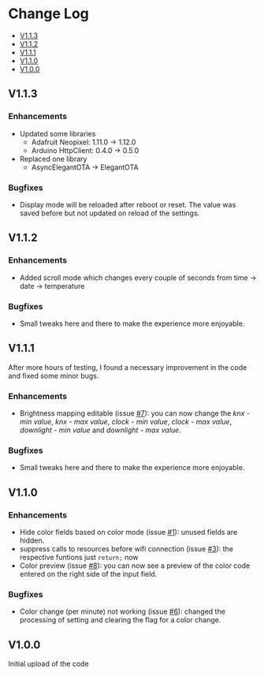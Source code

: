 # Change Log

* [V1.1.3](#v113)
* [V1.1.2](#v112)
* [V1.1.1](#v111)
* [V1.1.0](#v110)
* [V1.0.0](#v100)

## V1.1.3

### Enhancements<!-- omit from toc -->

* Updated some libraries
  * Adafruit Neopixel: 1.11.0 -> 1.12.0
  * Arduino HttpClient: 0.4.0 -> 0.5.0
* Replaced one library
  * AsyncElegantOTA -> ElegantOTA

### Bugfixes<!-- omit from toc -->

* Display mode will be reloaded after reboot or reset. The value was saved before but not updated on reload of the settings.

## V1.1.2

### Enhancements<!-- omit from toc -->

* Added scroll mode which changes every couple of seconds from time -> date -> temperature

### Bugfixes<!-- omit from toc -->

* Small tweaks here and there to make the experience more enjoyable.

## V1.1.1

After more hours of testing, I found a necessary improvement in the code and fixed some minor bugs.

### Enhancements<!-- omit from toc -->

* Brightness mapping editable (issue [#7](https://github.com/CaptSnus/ShelfEdgeClock/issues/7)): you can now change the _knx - min value_, _knx - max value_, _clock - min value_, _clock - max value_, _downlight - min value_ and _downlight - max value_.

### Bugfixes<!-- omit from toc -->

* Small tweaks here and there to make the experience more enjoyable.

## V1.1.0

### Enhancements<!-- omit from toc -->

* Hide color fields based on color mode (issue [#1](https://github.com/CaptSnus/ShelfEdgeClock/issues/1)): unused fields are hidden.
* suppress calls to resources before wifi connection (issue [#3](https://github.com/CaptSnus/ShelfEdgeClock/issues/3)): the respective funtions just `return;` now
* Color preview (issue [#8](https://github.com/CaptSnus/ShelfEdgeClock/issues/8)): you can now see a preview of the color code entered on the right side of the input field.

### Bugfixes<!-- omit from toc -->

* Color change (per minute) not working (issue [#6](https://github.com/CaptSnus/ShelfEdgeClock/issues/6)): changed the processing of setting and clearing the flag for a color change.

## V1.0.0

Initial upload of the code
